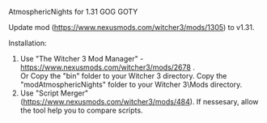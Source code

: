 AtmosphericNights for 1.31 GOG GOTY

Update mod (https://www.nexusmods.com/witcher3/mods/1305) to v1.31.

Installation:
  1. Use "The Witcher 3 Mod Manager" - https://www.nexusmods.com/witcher3/mods/2678 .  
      Or
     Copy the "bin" folder to your Witcher 3 directory.
     Copy the "modAtmosphericNights" folder to your Witcher 3\Mods directory.
  2. Use "Script Merger" (https://www.nexusmods.com/witcher3/mods/484). If nessesary, allow the tool help you to compare scripts.
